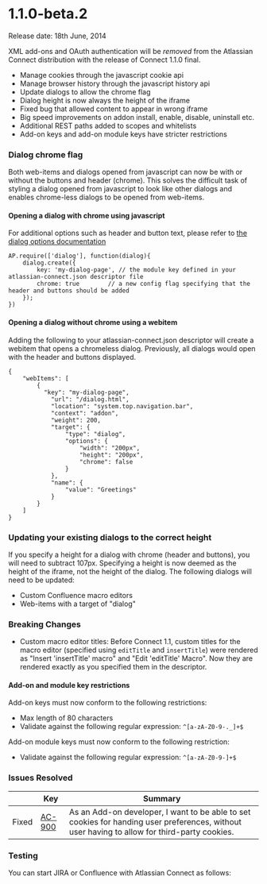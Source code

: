# 1.1.0-beta.2

Release date: 18th June, 2014

<div class="aui-message info">
    <span class="aui-icon icon-info"></span>
    XML add-ons and OAuth authentication will be <em>removed</em> from the Atlassian Connect distribution with the release
    of Connect 1.1.0 final.
</div>

* Manage cookies through the javascript cookie api
* Manage browser history through the javascript history api
* Update dialogs to allow the chrome flag
* Dialog height is now always the height of the iframe
* Fixed bug that allowed content to appear in wrong iframe
* Big speed improvements on addon install, enable, disable, uninstall etc.
* Additional REST paths added to scopes and whitelists
* Add-on keys and add-on module keys have stricter restrictions

### Dialog chrome flag
Both web-items and dialogs opened from javascript can now be with or without the buttons and header (chrome).
This solves the difficult task of styling a dialog opened from javascript to look like other dialogs
and enables chrome-less dialogs to be opened from web-items.

#### Opening a dialog with chrome using javascript
For additional options such as header and button text, please refer to [the dialog options documentation](../javascript/DialogOptions.html)

```
AP.require(['dialog'], function(dialog){
    dialog.create({
        key: 'my-dialog-page', // the module key defined in your atlassian-connect.json descriptor file
        chrome: true        // a new config flag specifying that the header and buttons should be added
    });
})
```

#### Opening a dialog without chrome using a webitem
Adding the following to your atlassian-connect.json descriptor will create a webitem that opens a chromeless dialog.
Previously, all dialogs would open with the header and buttons displayed.

```
{
    "webItems": [
        {
          "key": "my-dialog-page",
            "url": "/dialog.html",
            "location": "system.top.navigation.bar",
            "context": "addon",
            "weight": 200,
            "target": {
                "type": "dialog",
                "options": {
                    "width": "200px",
                    "height": "200px",
                    "chrome": false
                }
            },
            "name": {
                "value": "Greetings"
            }
        }
    ]
}
```

### Updating your existing dialogs to the correct height
If you specify a height for a dialog with chrome (header and buttons), you will need to subtract 107px. Specifying a
height is now deemed as the height of the iframe, not the height of the dialog. The following dialogs will need to be
updated:

* Custom Confluence macro editors
* Web-items with a target of "dialog"


### Breaking Changes

* Custom macro editor titles: Before Connect 1.1, custom titles for the macro editor (specified using `editTitle` and
`insertTitle`) were rendered as "Insert 'insertTitle' macro" and "Edit 'editTitle' Macro". Now they are rendered exactly
as you specified them in the descriptor.

#### Add-on and module key restrictions

Add-on keys must now conform to the following restrictions:

* Max length of 80 characters
* Validate against the following regular expression: `^[a-zA-Z0-9-._]+$`

Add-on module keys must now conform to the following restriction:

* Validate against the following regular expression: `^[a-zA-Z0-9-]+$`

### Issues Resolved

<table class="aui issue-table">
    <thead>
        <tr>
            <th></th>
            <th class='key'>Key</th>
            <th>Summary</th>
        </tr>
    </thead>
    <tbody>
        <tr>
            <td><span class="aui-icon aui-icon-small aui-icon-success">Fixed</span></td>
            <td><a href="https://ecosystem.atlassian.net/browse/AC-900">AC-900</a></td>
            <td>As an Add-on developer, I want to be able to set cookies for handing user preferences, without user having to allow for third-party cookies.</td>
        </tr>
    </tbody>
</table>

### Testing

You can start JIRA or Confluence with Atlassian Connect as follows:

